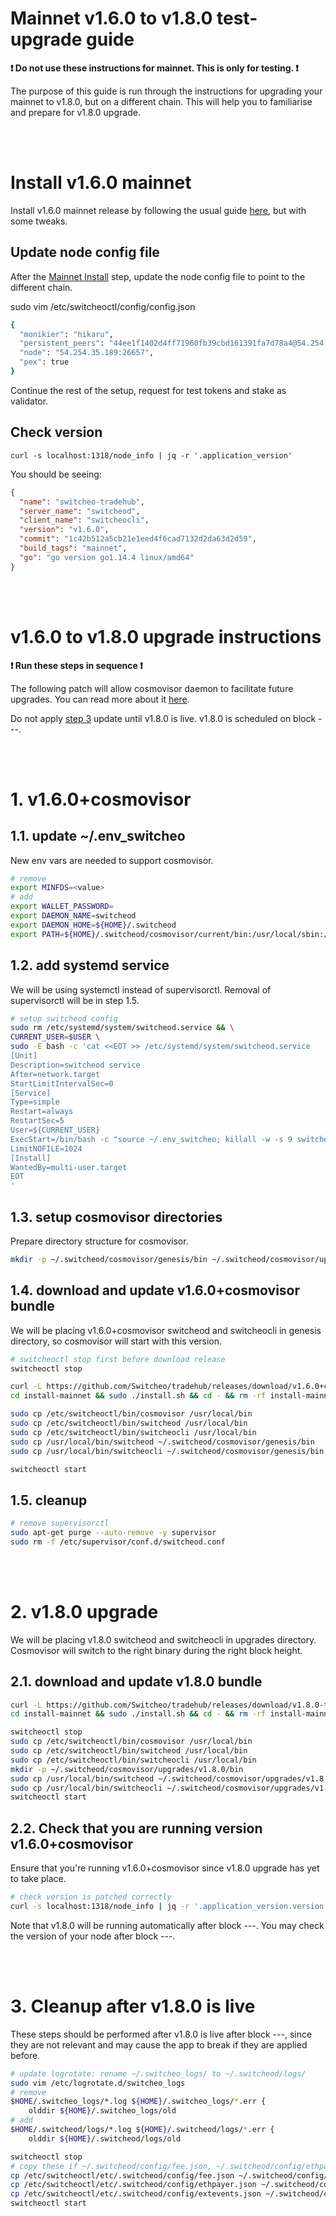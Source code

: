# Mainnet v1.6.0 to v1.8.0 test-upgrade guide

**:exclamation: Do not use these instructions for mainnet. This is only for testing. :exclamation:**

The purpose of this guide is run through the instructions for upgrading your mainnet to v1.8.0, but on a different chain. This will help you to familiarise and prepare for v1.8.0 upgrade.

<br><br>

# Install v1.6.0 mainnet

Install v1.6.0 mainnet release by following the usual guide [here](https://github.com/Switcheo/tradehub), but with some tweaks.

## Update node config file
After the [Mainnet Install](https://github.com/Switcheo/tradehub#mainnet-install) step, update the node config file to point to the different chain.

sudo vim /etc/switcheoctl/config/config.json
```bash
{
  "monikier": "hikaru",
  "persistent_peers": "44ee1f1402d4ff71960fb39cbd161391fa7d78a4@54.254.35.189:26656",
  "node": "54.254.35.189:26657",
  "pex": true
}
```

Continue the rest of the setup, request for test tokens and stake as validator.

## Check version

`curl -s localhost:1318/node_info | jq -r '.application_version'`

You should be seeing:
```json
{
  "name": "switcheo-tradehub",
  "server_name": "switcheod",
  "client_name": "switcheocli",
  "version": "v1.6.0",
  "commit": "1c42b512a5cb21e1eed4f6cad7132d2da63d2d59",
  "build_tags": "mainnet",
  "go": "go version go1.14.4 linux/amd64"
}
```

<br><br>

# v1.6.0 to v1.8.0 upgrade instructions

**:exclamation: Run these steps in sequence :exclamation:**

The following patch will allow cosmovisor daemon to facilitate future upgrades. You can read more about it [here](https://github.com/cosmos/cosmos-sdk/tree/master/cosmovisor).

Do not apply [step 3](#cleanup-after-v180-is-live) update until v1.8.0 is live. v1.8.0 is scheduled on block ---.

<br><br>

# 1. v1.6.0+cosmovisor

## 1.1. update ~/.env_switcheo

New env vars are needed to support cosmovisor.

```bash
# remove
export MINFDS=<value>
# add
export WALLET_PASSWORD=
export DAEMON_NAME=switcheod
export DAEMON_HOME=${HOME}/.switcheod
export PATH=${HOME}/.switcheod/cosmovisor/current/bin:/usr/local/sbin:/usr/local/bin:/usr/sbin:/usr/bin:/sbin:/bin:/usr/games:/usr/local/games:/snap/bin
```

## 1.2. add systemd service

We will be using systemctl instead of supervisorctl. Removal of supervisorctl will be in step 1.5.

```bash
# setup switcheod config
sudo rm /etc/systemd/system/switcheod.service && \
CURRENT_USER=$USER \
sudo -E bash -c 'cat <<EOT >> /etc/systemd/system/switcheod.service
[Unit]
Description=switcheod service
After=network.target
StartLimitIntervalSec=0
[Service]
Type=simple
Restart=always
RestartSec=5
User=${CURRENT_USER}
ExecStart=/bin/bash -c "source ~/.env_switcheo; killall -w -s 9 switcheod switcheocli; cosmovisor start-all -a"
LimitNOFILE=1024
[Install]
WantedBy=multi-user.target
EOT
'
```

## 1.3. setup cosmovisor directories

Prepare directory structure for cosmovisor.

```bash
mkdir -p ~/.switcheod/cosmovisor/genesis/bin ~/.switcheod/cosmovisor/upgrades
```

## 1.4. download and update v1.6.0+cosmovisor bundle

We will be placing v1.6.0+cosmovisor switcheod and switcheocli in genesis directory, so cosmovisor will start with this version.

```bash
# switcheoctl stop first before download release
switcheoctl stop

curl -L https://github.com/Switcheo/tradehub/releases/download/v1.6.0+cosmovisor/install-mainnet.tar.gz | tar -xz
cd install-mainnet && sudo ./install.sh && cd - && rm -rf install-mainnet

sudo cp /etc/switcheoctl/bin/cosmovisor /usr/local/bin
sudo cp /etc/switcheoctl/bin/switcheod /usr/local/bin
sudo cp /etc/switcheoctl/bin/switcheocli /usr/local/bin
sudo cp /usr/local/bin/switcheod ~/.switcheod/cosmovisor/genesis/bin
sudo cp /usr/local/bin/switcheocli ~/.switcheod/cosmovisor/genesis/bin

switcheoctl start
```

## 1.5. cleanup

```bash
# remove supervisorctl
sudo apt-get purge --auto-remove -y supervisor
sudo rm -f /etc/supervisor/conf.d/switcheod.conf
```

<br><br>

# 2. v1.8.0 upgrade

We will be placing v1.8.0 switcheod and switcheocli in upgrades directory. Cosmovisor will switch to the right binary during the right block height.

## 2.1. download and update v1.8.0 bundle
```bash
curl -L https://github.com/Switcheo/tradehub/releases/download/v1.8.0-test/install-mainnet.tar.gz | tar -xz
cd install-mainnet && sudo ./install.sh && cd - && rm -rf install-mainnet

switcheoctl stop
sudo cp /etc/switcheoctl/bin/cosmovisor /usr/local/bin
sudo cp /etc/switcheoctl/bin/switcheod /usr/local/bin
sudo cp /etc/switcheoctl/bin/switcheocli /usr/local/bin
mkdir -p ~/.switcheod/cosmovisor/upgrades/v1.8.0/bin
sudo cp /usr/local/bin/switcheod ~/.switcheod/cosmovisor/upgrades/v1.8.0/bin
sudo cp /usr/local/bin/switcheocli ~/.switcheod/cosmovisor/upgrades/v1.8.0/bin
switcheoctl start
```

## 2.2. Check that you are running version v1.6.0+cosmovisor

Ensure that you're running v1.6.0+cosmovisor since v1.8.0 upgrade has yet to take place.

```bash
# check version is patched correctly
curl -s localhost:1318/node_info | jq -r '.application_version.version'
```

Note that v1.8.0 will be running automatically after block ---. You may check the version of your node after block ---.

<br><br>

# 3. Cleanup after v1.8.0 is live

These steps should be performed after v1.8.0 is live after block ---, since they are not relevant and may cause the app to break if they are applied before.

```bash
# update logrotate: rename ~/.switcheo_logs/ to ~/.switcheod/logs/
sudo vim /etc/logrotate.d/switcheo_logs
# remove
$HOME/.switcheo_logs/*.log ${HOME}/.switcheo_logs/*.err {
    olddir ${HOME}/.switcheo_logs/old
# add
$HOME/.switcheod/logs/*.log ${HOME}/.switcheod/logs/*.err {
    olddir ${HOME}/.switcheod/logs/old
```
```bash
switcheoctl stop
# copy these if ~/.switcheod/config/fee.json, ~/.switcheod/config/ethpayer.json, ~/.switcheod/config/extevents.json doesn't exist
cp /etc/switcheoctl/etc/.switcheod/config/fee.json ~/.switcheod/config/
cp /etc/switcheoctl/etc/.switcheod/config/ethpayer.json ~/.switcheod/config/
cp /etc/switcheoctl/etc/.switcheod/config/extevents.json ~/.switcheod/config/
switcheoctl start
```
